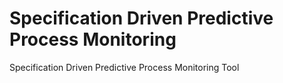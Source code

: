 # Specification Driven Predictive Process Monitoring
Specification Driven Predictive Process Monitoring Tool
